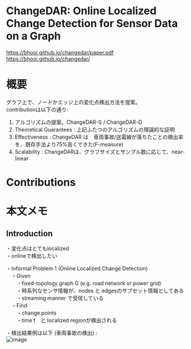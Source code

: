 # ChangeDAR: Online Localized Change Detection for Sensor Data on a Graph  
https://bhooi.github.io/changedar/paper.pdf  
https://bhooi.github.io/changedar/  
  
# 概要
グラフ上で、ノードかエッジ上の変化点検出方法を提案。  
contributionは以下の通り:  
1) アルゴリズムの提案。ChangeDAR-S / ChangeDAR-D  
2) Theoretical Guarantees : 上記ふたつのアルゴリズムの理論的な証明  
3) Effectiveness : ChangeDAR は　車両事故/送電線が落ちたことの検出率を、既存手法より75%高くできた(F-measure)  
4) Scalability : ChangeDARは、グラフサイズとサンプル数に応じて、near-linear    

# Contributions

# 本文メモ
## Introduction  
・変化点はとてもlocalized  
・onlineで検出したい  
  
・Informal Problem 1 (Online Localized Change Detection)  
　・Given  
　　・fixed-topology graph G (e.g. road network or power grid)  
　　・時系列なセンサ情報が、nodes と edgesのサブセット情報としてある  
　　・streaming manner で受信している  
　・Find  
　　・change points  
　　・time t　と localized regionが検出される  
  
・検出結果例は以下 (車両事故の検出) :  
![image](https://user-images.githubusercontent.com/30098187/69528963-a2507a80-0fb2-11ea-9309-9f0cba467f3d.png)  
  
